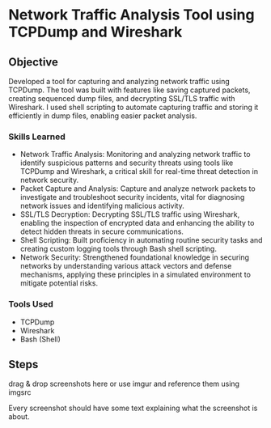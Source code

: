 # Network Traffic Analysis Tool using TCPDump and Wireshark

## Objective

Developed a tool for capturing and analyzing network traffic using TCPDump. The tool was built with features like saving captured packets, creating sequenced dump files, and decrypting SSL/TLS traffic with Wireshark. I used shell scripting to automate capturing traffic and storing it efficiently in dump files, enabling easier packet analysis.

### Skills Learned

- Network Traffic Analysis: Monitoring and analyzing network traffic to identify suspicious patterns and security threats using tools like TCPDump and Wireshark, a critical skill for real-time threat detection in network security.
- Packet Capture and Analysis: Capture and analyze network packets to investigate and troubleshoot security incidents, vital for diagnosing network issues and identifying malicious activity.
- SSL/TLS Decryption: Decrypting SSL/TLS traffic using Wireshark, enabling the inspection of encrypted data and enhancing the ability to detect hidden threats in secure communications.
- Shell Scripting: Built proficiency in automating routine security tasks and creating custom logging tools through Bash shell scripting.
- Network Security: Strengthened foundational knowledge in securing networks by understanding various attack vectors and defense mechanisms, applying these principles in a simulated environment to mitigate potential risks.

### Tools Used

- TCPDump
- Wireshark
- Bash (Shell)

## Steps
drag & drop screenshots here or use imgur and reference them using imgsrc

Every screenshot should have some text explaining what the screenshot is about.

